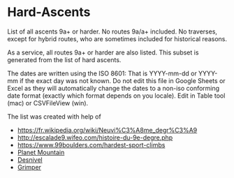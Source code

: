 # Hard-Ascents

List of all ascents 9a+ or harder. No routes 9a/a+ included. No traverses, except for hybrid routes, who are sometimes included for historical reasons.

As a service, all routes 9a+ or harder are also listed. This subset is generated from the list of hard ascents.

The dates are written using the ISO 8601: That is YYYY-mm-dd or YYYY-mm if the exact day was not known. Do not edit this file in Google Sheets or Excel as they will automatically change the dates to a non-iso conforming date format (exactly which format depends on you locale). Edit in Table tool (mac) or CSVFileView (win).

The list was created with help of 
* https://fr.wikipedia.org/wiki/Neuvi%C3%A8me_degr%C3%A9 
* http://escalade9.wifeo.com/histoire-du-9e-degre.php
* https://www.99boulders.com/hardest-sport-climbs
* [Planet Mountain](https://www.planetmountain.com/)
* [Desnivel](https://www.desnivel.com/)
* [Grimper](https://www.grimper.com/)